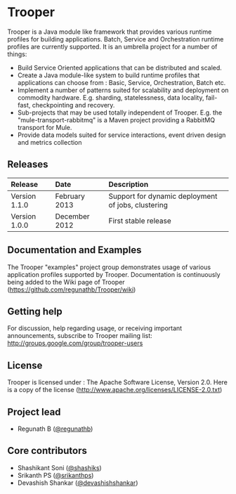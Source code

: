 # Trooper

Trooper is a Java module like framework that provides various runtime profiles for building applications. Batch, Service and Orchestration runtime profiles are currently supported.
It is an umbrella project for a number of things:

* Build Service Oriented applications that can be distributed and scaled.
* Create a Java module-like system to build runtime profiles that applications can choose from : Basic, Service, Orchestration, Batch etc.
* Implement a number of patterns suited for scalability and deployment on commodity hardware. E.g. sharding, statelessness, data locality, fail-fast, checkpointing and recovery.
* Sub-projects that may be used totally independent of Trooper. E.g. the "mule-transport-rabbitmq" is a Maven project providing a RabbitMQ transport for Mule.
* Provide data models suited for service interactions, event driven design and metrics collection

## Releases

| Release | Date | Description |
|:------------|:----------------|:------------|
| Version 1.1.0    | February 2013   |     Support for dynamic deployment of jobs, clustering      
| Version 1.0.0    | December 2012   |     First stable release      

## Documentation and Examples

The Trooper "examples" project group demonstrates usage of various application profiles supported by Trooper.
Documentation is continuously being added to the Wiki page of Trooper (https://github.com/regunathb/Trooper/wiki)

## Getting help

For discussion, help regarding usage, or receiving important announcements, subscribe to Trooper mailing list: http://groups.google.com/group/trooper-users

## License

Trooper is licensed under : The Apache Software License, Version 2.0. Here is a copy of the license (http://www.apache.org/licenses/LICENSE-2.0.txt)

## Project lead

* Regunath B ([@regunathb](http://twitter.com/RegunathB))

## Core contributors

* Shashikant Soni ([@shashiks](https://github.com/shashiks))
* Srikanth PS ([@srikanthps](http://twitter.com/srikanthps))
* Devashish Shankar ([@devashishshankar](https://github.com/devashishshankar))
